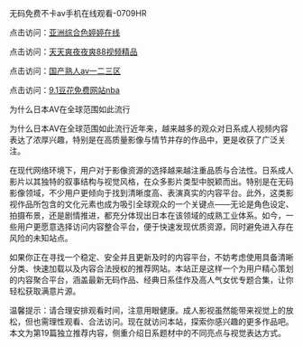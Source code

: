 无码免费不卡av手机在线观看-0709HR

点击访问：<a href="https://heiliaoga6s9v.pages.dev">亚洲综合色婷婷在线</a>

点击访问：<a href="https://heiliaoxwd5i8.pages.dev">天天爽夜夜爽88视频精品</a>

点击访问：<a href="https://heiliaoxqkkct.pages.dev">国产熟人av一二三区</a>

点击访问：<a href="https://heiliaoga6s9v.pages.dev">9.1豆花免费网站nba</a>


为什么日本AV在全球范围如此流行

为什么日本AV在全球范围如此流行近年来，越来越多的观众对日系成人视频内容表达了浓厚兴趣，特别是在高质量影像与情节并存的作品中，更是收获了广泛关注。

在现代网络环境下，用户对于影像资源的选择越来越注重品质与合法性。日系成人影片以其独特的叙事结构与视觉风格，在众多影片类型中脱颖而出。特别是在无码影像领域，不少用户更倾向于找到清晰度高、表演真实的内容平台。此外，这类影视作品所包含的文化元素也成为吸引全球观众的一个关键点——无论是角色设定、拍摄布景，还是剧情推进，都充分体现出日本在该领域的成熟工业体系。如今，一些用户更愿意选择访问内容整合平台，便于快速发现优质资源，同时避免进入存在风险的未知站点。

如果你正在寻找一个稳定、安全并且更新及时的内容平台，不妨考虑使用具备清晰分类、快速加载以及内容合法授权的推荐网站。本站正是这样一个为用户精心策划的内容聚合平台，涵盖最新无码作品、经典日系佳作及高人气女优专题合集，让你轻松获取满意片源。

温馨提示：请合理安排观看时间，注意用眼健康。成人影视虽然能带来视觉上的放松，但也需理性观看、合法访问。现在就访问本站，探索你感兴趣的更多作品吧。 本文为第19篇独立推荐内容，侧重介绍日系题材中的不同亮点与视觉表达方式。



<span style="display:none;">[Canonical link](  ）</span>
